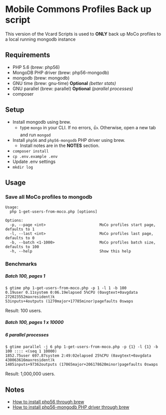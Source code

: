 # Mobile Commons Profiles Back up script
This version of the Vcard Scripts is used to **ONLY** back up MoCo profiles to a local running mongodb instance

## Requirements
- PHP 5.6 (brew: php56)
- MongoDB PHP driver (brew: php56-mongodb)
- mongodb (brew: mongodb)
- GNU time (brew: gnu-time) **Optional** _(better stats)_
- GNU parallel (brew: parallel) **Optional** _(parallel processes)_
- composer

## Setup
- Install mongodb using brew.
  - type `mongo` in your CLI. If no errors, 👍. Otherwise, open a new tab and run `mongod`
- Install `php56` and `php56-mongodb` PHP driver using brew.
  - Install notes are in the **NOTES** section.
- `composer install`
- `cp .env.example .env`
- Update .env settings
- `mkdir log`

## Usage
### Save all MoCo profiles to mongodb
```
Usage:
  php 1-get-users-from-moco.php [options]

Options:
  -p, --page <int>                        MoCo profiles start page, defaults to 1
  -l, --last <int>                        MoCo profiles last page, defaults to 0
  -b, --batch <1-1000>                    MoCo profiles batch size, defaults to 100
  -h, --help                              Show this help
```

### Benchmarks
##### Batch 100, pages 1
```
$ gtime php 1-get-users-from-moco.php -p 1 -l 1 -b 100
0.19user 0.11system 0:06.19elapsed 5%CPU (0avgtext+0avgdata 272023552maxresident)k
53inputs+4outputs (1270major+17785minor)pagefaults 0swaps
```
Result: 100 users.

##### Batch 100, pages 1 x 10000
##### 6 parallel processes
```
$ gtime parallel -j 6 php 1-get-users-from-moco.php -p {1} -l {1} -b 100 :::: <(seq 1 10000)
1852.75user 697.87system 2:49:02elapsed 25%CPU (0avgtext+0avgdata 430063616maxresident)k
1405inputs+97362outputs (17065major+206178620minor)pagefaults 0swaps
```
Result: 1,000,000 users.

## Notes
- [How to install php56 through brew](https://github.com/Homebrew/homebrew-php)
- [How to install php56-mongodb PHP driver through brew](http://php.net/manual/en/mongodb.installation.homebrew.php)
